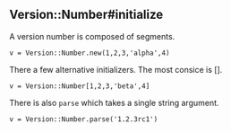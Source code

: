## Version::Number#initialize

A version number is composed of segments.

    v = Version::Number.new(1,2,3,'alpha',4)

There a few alternative initializers. The most consice is [].

    v = Version::Number[1,2,3,'beta',4]

There is also `parse` which takes a single string argument.

    v = Version::Number.parse('1.2.3rc1')


